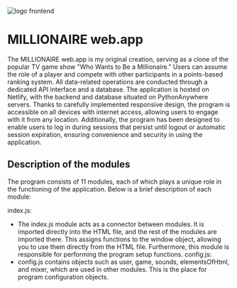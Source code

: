 ![logo frontend](https://github.com/Grzegorz96/millionaire-web-app/assets/129303867/609cef58-7234-4025-a068-92302835e51d)

# MILLIONAIRE web.app

The MILLIONAIRE web.app is my original creation, serving as a clone of the popular TV game show "Who Wants to Be a Millionaire." Users can assume the role of a player and compete with other participants in a points-based ranking system. All data-related operations are conducted through a dedicated API interface and a database. The application is hosted on Netlify, with the backend and database situated on PythonAnywhere servers. Thanks to carefully implemented responsive design, the program is accessible on all devices with internet access, allowing users to engage with it from any location. Additionally, the program has been designed to enable users to log in during sessions that persist until logout or automatic session expiration, ensuring convenience and security in using the application.

## Description of the modules

The program consists of 11 modules, each of which plays a unique role in the functioning of the application. Below is a brief description of each module:

index.js:
- The index.js module acts as a connector between modules. It is imported directly into the HTML file, and the rest of the modules are imported there. This assigns functions to the window object, allowing you to use them directly from the HTML file. Furthermore, this module is responsible for performing the program setup functions.
config.js:
- config.js contains objects such as user, game, sounds, elementsOfHtml, and mixer, which are used in other modules. This is the place for program configuration objects.
